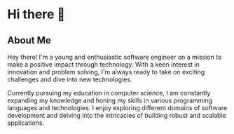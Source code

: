 # Hi there 👋

## About Me
Hey there! I'm a young and enthusiastic software engineer on a mission to make a positive impact through technology. With a keen interest in innovation and problem solving, I'm always ready to take on exciting challenges and dive into new technologies.

Currently pursuing my education in computer science, I am constantly expanding my knowledge and honing my skills in various programming languages and technologies. I enjoy exploring different domains of software development and delving into the intricacies of building robust and scalable applications.
